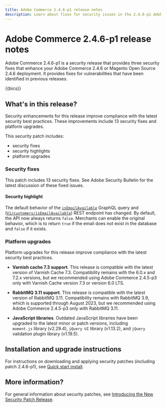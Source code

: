 ```yaml
---
title: Adobe Commerce 2.4.6-p1 release notes
description: Learn about fixes for security issues in the 2.4.6-p1 Adobe Commerce release.
---
```


# Adobe Commerce 2.4.6-p1 release notes

Adobe Commerce 2.4.6-p1 is a security release that provides three security fixes that enhance your Adobe Commerce 2.4.6 or Magento Open Source 2.4.6 deployment. It provides fixes for vulnerabilities that have been identified in previous releases.

{{bics}}

## What's in this release?

Security enhancements for this release improve compliance with the latest security best practices.  These improvements include 13 security fixes and platform upgrades. 

This security patch includes:

*  security fixes
*  security highlights
*  platform upgrades

### Security fixes

This patch includes 13 security fixes. See Adobe Security Bulletin for the latest discussion of these fixed issues.

#### Security highlight

The default behavior of the [`isEmailAvailable`](https://developer.adobe.com/commerce/webapi/graphql/schema/customer/queries/is-email-available/) GraphQL query and ([`V1/customers/isEmailAvailable`](https://adobe-commerce.redoc.ly/2.4.6-admin/tag/customersisEmailAvailable/#operation/PostV1CustomersIsEmailAvailable)) REST endpoint has changed. By default, the API now always returns `false`. Merchants can enable the original behavior, which is to return `true` if the email does not exist in the database and `false` if it exists. <!-- AC-6695 -->

### Platform upgrades

Platform upgrades for this release improve compliance with the latest security best practices. 

*  **Varnish cache 7.3 support**. This release is compatible with the latest version of Varnish Cache 7.3. Compatibility remains with the 6.0.x and 7.2.x versions, but we recommended using Adobe Commerce 2.4.5-p3 only with Varnish Cache version 7.3 or version 6.0 LTS.

*  **RabbitMQ 3.11 support**. This release is compatible with the latest version of RabbitMQ 3.11. Compatibility remains with RabbitMQ 3.9, which is supported through August 2023, but we recommended using Adobe Commerce 2.4.5-p3 only with RabbitMQ 3.11.

*  **JavaScript libraries**. Outdated JavaScript libraries have been upgraded to the latest minor or patch versions, including `moment.js` library (v2.29.4), `jQuery UI` library (v1.13.2), and `jQuery` validation plugin library (v1.19.5).

## Installation and upgrade instructions

For instructions on downloading and applying security patches (including patch 2.4.6-p1), see [Quick start install](../../../installation/composer.md).

## More information?

For general information about security patches, see [Introducing the New Security Patch Release](https://community.magento.com/t5/Magento-DevBlog/Introducing-the-New-Security-Patch-Release/ba-p/141287).
